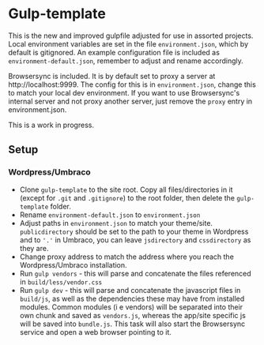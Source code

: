# Gulp-template

This is the new and improved gulpfile adjusted for use in assorted projects.
Local environment variables are set in the file ```environment.json```, which by default is gitignored. An example configuration file is included as ```environment-default.json```, remember to adjust and rename accordingly.

Browsersync is included. It is by default set to proxy a server at http://localhost:9999. The config for this is in ```environment.json```, change this to match your local dev environment. If you want to use Browsersync's internal server and not proxy another server, just remove the ```proxy``` entry in environment.json.

This is a work in progress.

## Setup

### Wordpress/Umbraco

* Clone ```gulp-template``` to the site root. Copy all files/directories in it (except for ```.git``` and ```.gitignore```) to the root folder, then delete the ```gulp-template``` folder.
* Rename ```environment-default.json``` to ```environment.json```
* Adjust paths in ```environment.json``` to match your theme/site. ```publicdirectory``` should be set to the path to your theme in Wordpress and to ```'.'``` in Umbraco, you can leave ```jsdirectory``` and ```cssdirectory``` as they are.
* Change proxy address to match the address where you reach the Wordpress/Umbraco installation.
* Run ```gulp vendors``` - this will parse and concatenate the files referenced in ```build/less/vendor.css```
* Run ```gulp dev``` - this will parse and concatenate the javascript files in ```build/js```, as well as the dependencies these may have from installed modules. Common modules (i e vendors) will be separated into their own chunk and saved as ```vendors.js```, whereas the app/site specific js will be saved into ```bundle.js```. This task will also start the Browsersync service and open a web browser pointing to it.

